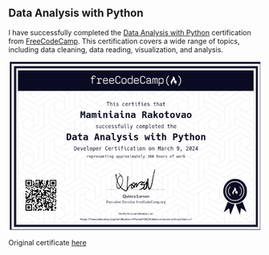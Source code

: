 ## Data Analysis with Python

I have successfully completed the [Data Analysis with Python](https://www.freecodecamp.org/learn/data-analysis-with-python/) certification from [FreeCodeCamp](https://www.freecodecamp.org/). This certification covers a wide range of topics, including data cleaning, data reading, visualization, and analysis.

<p align="center">
	<img src="./image/Certificate.png" alt="" width="500">
</p>

Original certificate [here](https://www.freecodecamp.org/certification/MamyMADA/data-analysis-with-python-v7)
